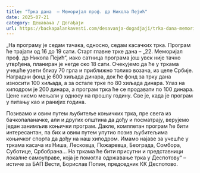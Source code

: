 ```yaml
---
title: "Трка дана  – Меморијал проф. др Никола Пејић"
date: 2025-07-21
category: Дешавања / Догађаји
url: https://backapalankavesti.com/desavanja-dogadjaji/trka-dana-memorijal-prof-dr-nikola-pejic/
---
```


„На програму је седам тачака, односно, седам касачких трка. Програм ће трајати од 16 до 19 сати. Старт главне трке дана – „22. Меморијал проф. др Никола Пејић“, иако сатница програма још увек није тачно утврђена, планиран је негде око 18 сати. Очекујемо да ће у тркама учешће узети близу 70 грла и приближно толико возача, из целе Србије. Наградни фонд је 600 хиљада динара, док ће фонд за трку дана износити 100 хиљада, а за остале трке по 80 хиљада динара. Улаз на хиподром је 200 динара, а програм трка ће се продавати по 100 динара. Цене нисмо мењали у односу на прошлу годину. Све је, када је програм у питању као и ранијих година.

Позивамо и овим путем љубитеље коњичких трка, пре свега из бачкопаланачке, али и других општина да дођу и посматрају, верујемо један занимљив коњички програм. Дакле, комплетан програм ће бити интересантан, па бих и овим путем упутио позив љубитељима коњичког спорта да дођу на наш хиподром. Имамо најаве за учешће у тркама касача из Ниша, Лесковца, Пожаревца, Београда, Сомбора, Суботице, Србобрана… На тркама ће бити присутни и представници локалне самоуправе, која је помогла одржавање трка у Деспотову“ – истиче за БАП Вести, Борислав Попин, председник КК Деспотово.
